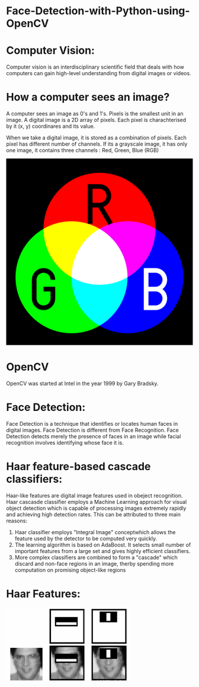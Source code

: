 # Face-Detection-with-Python-using-OpenCV

# Computer Vision:

Computer vision is an interdisciplinary scientific field that deals with how computers can gain high-level understanding from digital images or videos.

# How a computer sees an image?

A computer sees an image as 0's and 1's. Pixels is the smallest unit in an image. A digital image is a 2D array of pixels. Each pixel is charachterised by it (x, y) coordinares and its value.

When we take a digital image, it is stored as a combination of pixels. Each pixel has different number of channels. If its a grayscale image, it has only one image, it contains three channels : Red, Green, Blue (RGB)

![github-small](images/RGB.svg.png)

# OpenCV

OpenCV was started at Intel in the year 1999 by Gary Bradsky.

# Face Detection:

Face Detection is a technique that identifies or locates human faces in digital images.
Face Detection is different from Face Recognition.
Face Detection detects merely the presence of faces in an image while facial recognition involves identifying whose face it is.

# Haar feature-based cascade classifiers:

Haar-like features are digital image features used in obeject recognition.
Haar cascasde classifier employs a Machine Learning approach for visual object detection which is capable of processing images extremely rapidly and achieving high detection rates. This can be attributed to three main reasons:

1) Haar classifier employs "Integral Image" conceptwhich allows the feature used by the detector to be computed very quickly.
2) The learning algorithm is based on AdaBoost. It selects small number of important features from a large set and gives highly efficient classifiers.
3) More complex classifiers are combined to form a "cascade" which discard and non-face regions in an image, therby spending more computation on promising object-like regions

# Haar Features:
![](images/haar.png)
